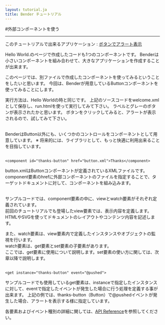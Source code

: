 ```yaml
---
layout: tutorial.ja
title: Bender チュートリアル
---
```

#外部コンポーネントを使う

-----
このチュートリアルで出来るアプリケーション : [ボタンでアラート表示](../../run.html?href=docs/tutorial/welcome.xml)

Hello World.のページで作成したコードも1つのコンポーネントです。
Benderは小さいコンポーネントを組み合わせて、大きなアプリケーションを作成することが出来ます。

このページでは、別ファイルで作成したコンポーネントを使ってみるということをしたいと思います。
今回は、Benderが用意しているButtonコンポーネントを使ってみることにします。


<blockquote class="code">
</blockquote>
<script src="../../flexo.js">
</script>
<script>
flexo.ez_xhr("welcome.xml", { responseType: "text" }, function (req) {
  document.querySelector("blockquote").appendChild(flexo.$pre(req.response));
});
</script>


実行方法は、Hello Worldの時と同じです。
上記のソースコードをwelcome.xmlとして保存し、run.htmlを使って実行してみて下さい。
ラベルとグレーのボタンが表示されたかと思います。
ボタンをクリックしてみると、アラートが表示されるので、試してみて下さい。
<br>
<br>

BenderはButton以外にも、いくつかのコントロールをコンポーネントとして用意しています。
※ 将来的には、ライブラリとして、もっと快適に利用出来ることを目指しています。
<br>
<br>

	<component id="thanks-button" href="button.xml">Thanks</component>

button.xmlはButtonコンポーネントが定義されているXMLファイルです。
component要素のhrefに外部コンポーネントのファイルを指定することで、ターゲットドキュメントに対して、コンポーネントを組み込みます。
<br>
<br>

サンプルコードでは、component要素の中に、viewとwatch要素がそれぞれ定義されています。  
前回のチュートリアルでも登場したview要素では、表示内容を定義します。HTMLやSVGを使ってドキュメントのレイアウトやコンテンツ内容を記述します。

また、watch要素は、view要素内で定義したインスタンスやオブジェクトの監視を行います。  
watch要素は、get要素とset要素の子要素があります。  
ここでは、get要素に使用について説明します。set要素の使い方に関しては、次章以降で説明します。
<br>
<br>

	<get instance="thanks-button" event="@pushed">

サンプルコードでも使用しているget要素は、instanceで指定したインスタンスに対して、eventで指定したイベントが発生した場合に行う処理を定義する事が出来ます。
上記の例では、thanks-button（Button）で@pushedイベントが発生した場合、アラートを表示する様に指定しています。

各要素およびイベント種別の詳細に関しては、<a href="../reference/reference.html">API Reference</a>を参照してください。










